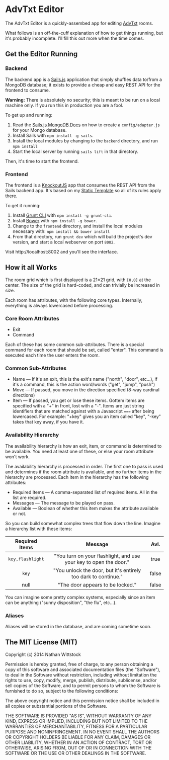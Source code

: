 AdvTxt Editor
=============

The AdvTxt Editor is a quickly-assembed app for editing [AdvTxt][advtxt] rooms.

What follows is an off-the-cuff explanation of how to get things running, but 
it's probably incomplete. I'll fill this out more when the time comes.

Get the Editor Running
----------------------

### Backend

The backend app is a [Sails.js][sailsjs] application that simply shuffles data 
to/from a MongoDB database; it exists to provide a cheap and easy REST API for 
the frontend to consume.

**Warning:** There is absolutely no security; this is meant to be run on a 
local machine only. If you run this in production you are a fool.

To get up and running:

1. Read the [Sails.js MongoDB Docs][sailsmongo] on how to create a 
`config/adapter.js` for your Mongo database.
2. Install Sails with `npm install -g sails`.
3. Install the local modules by changing to the `backend` directory, and run 
`npm install`
3. Start the local server by running `sails lift` in that directory.

Then, it's time to start the frontend.

[advtxt]: https://github.com/fardog/advtxt/
[sailsmongo]: https://github.com/balderdashy/sails-mongo
[sailsjs]: http://sailsjs.org/


### Frontend

The frontend is a [KnockoutJS][knockout] app that consumes the REST API from 
the Sails backend app. It's based on my [Static Template][static] so all of its 
rules apply there.

To get it running:

1. Install [Grunt CLI][grunt] with `npm install -g grunt-cli`.
2. Install [Bower][bower] with `npm install -g bower`.
3. Change to the `frontend` directory, and install the local modules necessary 
with: `npm install && bower install`
4. From that directory, run `grunt dev` which will build the project's dev 
version, and start a local webserver on port `8002`.

Visit http://localhost:8002 and you'll see the interface.

[knockout]: http://knockoutjs.com/
[static]: https://github.com/fardog/static_template/
[grunt]: http://gruntjs.com/
[bower]: http://bower.io/

How it all Works
----------------

The room grid which is first displayed is a 21&times;21 grid, with `[0,0]` at 
the center. The size of the grid is hard-coded, and can trivially be increased 
in size. 

Each room has attributes, with the following core types. Internally, everything 
is always lowercased before processing.

### Core Room Attributes

- Exit
- Command

Each of these has some common sub-attributes. There is a special command for 
each room that should be set, called "enter". This command is executed each 
time the user enters the room.

### Common Sub-Attributes

- Name — If it's an exit, this is the exit's name ("north", "door", etc…), if 
it's a command, this is the action word/words ("get", "jump", "push")
- Move — If passed, you move in the direction specified (8-way cardinal 
directions)
- Item — If passed, you get or lose these items. Gottem items are specified with 
a "+" in front, lost with a "-". Items are just string identifiers that are 
matched against with a Javascript `===` after being lowercased. For example: 
"+key" gives you an item called "key", "-key" takes that key away, if you have 
it.

### Availability Hierarchy

The availability hierarchy is how an exit, item, or command is determined to be 
available. You need at least one of these, or else your room attribute won't 
work.

The availability hierarchy is processed in order. The first one to pass is used 
and determines if the room attribute is available, and no further items in the 
hierarchy are processed. Each item in the hierarchy has the following 
attributes:

- Required Items — A comma-separated list of required items. All in the list 
are required.
- Messages — The message to be played on pass.
- Available — Boolean of whether this item makes the attribute available or not.

So you can build somewhat complex trees that flow down the line. Imagine a 
hierarchy list with these items:

| Required Items   | Message                                                           | Avl.  |
|:----------------:|:-----------------------------------------------------------------:|:-----:|
| `key,flashlight` | "You turn on your flashlight, and use your key to open the door." | true  |
| `key`            | "You unlock the door, but it's entirely too dark to continue."    | false |
| null             | "The door appears to be locked."                                  | false |

You can imagine some pretty complex systems, especially since an item can be 
anything ("sunny disposition", "the flu", etc…).

### Aliases

Aliases will be stored in the database, and are coming sometime soon.


The MIT License (MIT)
---------------------

Copyright (c) 2014 Nathan Wittstock

Permission is hereby granted, free of charge, to any person obtaining a copy of
this software and associated documentation files (the "Software"), to deal in
the Software without restriction, including without limitation the rights to
use, copy, modify, merge, publish, distribute, sublicense, and/or sell copies of
the Software, and to permit persons to whom the Software is furnished to do so,
subject to the following conditions:

The above copyright notice and this permission notice shall be included in all
copies or substantial portions of the Software.

THE SOFTWARE IS PROVIDED "AS IS", WITHOUT WARRANTY OF ANY KIND, EXPRESS OR
IMPLIED, INCLUDING BUT NOT LIMITED TO THE WARRANTIES OF MERCHANTABILITY, FITNESS
FOR A PARTICULAR PURPOSE AND NONINFRINGEMENT. IN NO EVENT SHALL THE AUTHORS OR
COPYRIGHT HOLDERS BE LIABLE FOR ANY CLAIM, DAMAGES OR OTHER LIABILITY, WHETHER
IN AN ACTION OF CONTRACT, TORT OR OTHERWISE, ARISING FROM, OUT OF OR IN
CONNECTION WITH THE SOFTWARE OR THE USE OR OTHER DEALINGS IN THE SOFTWARE.
